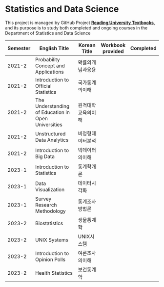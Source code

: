 # Statistics and Data Science
This project is managed by GitHub Project **[Reading University Textbooks](https://github.com/users/hwahyeon/projects/1)**, and its purpose is to study both completed and ongoing courses in the Department of Statistics and Data Science

|Semester|English Title|Korean Title|Workbook <br/> provided|Completed|
|---|---|---|:---:|:---:|
|2021-2|Probability Concept and Applications|확률의개념과응용|||
|2021-2|Introduction to Official Statistics|국가통계의이해|||
|2021-2|The Understanding of Education in Open Universities|원격대학교육의이해|||
|2021-2|Unstructured Data Analytics|비정형데이터분석|||
|2021-2|Introduction to Big Data|빅데이터의이해|||
|2023-1|Introduction to Statistics|통계학개론|||
|2023-1|Data Visualization|데이터시각화|||
|2023-1|Survey Research Methodology|통계조사방법론|||
|2023-2|Biostatistics|생물통계학|||
|2023-2|UNIX Systems|UNIX시스템|||
|2023-2|Introduction to Opinion Polls|여론조사의이해|||
|2023-2|Health Statistics|보건통계학|||

